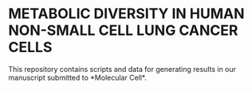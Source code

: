 <p align="center">
  <h1>METABOLIC DIVERSITY IN HUMAN NON-SMALL CELL LUNG CANCER CELLS</h1>
</p>
This repository contains scripts and data for generating results in our manuscript submitted to *Molecular Cell*.
